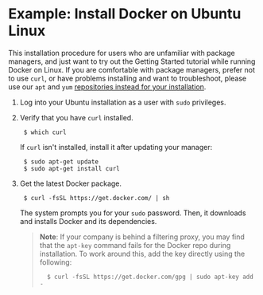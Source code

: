 <!--[metadata]>
+++
aliases = ["/mac/started/"]
title = "Install Docker and run hello-world"
description = "Getting started with Docker"
keywords = ["beginner, getting started, Docker, install"]
identifier = "getstart_linux_install"
parent = "tutorial_getstart_menu"
weight="-80"
+++
<![end-metadata]-->

# Example: Install Docker on Ubuntu Linux

This installation procedure for users who are unfamiliar with package
managers, and just want to try out the Getting Started tutorial while running Docker on Linux. If you are comfortable with package managers, prefer not to use
`curl`, or have problems installing and want to troubleshoot, please use our
`apt` and `yum` <a href="https://docs.docker.com/engine/installation/"
target="_blank">repositories instead for your installation</a>.

1. Log into your Ubuntu installation as a user with `sudo` privileges.

2. Verify that you have `curl` installed.

        $ which curl

    If `curl` isn't installed, install it after updating your manager:

        $ sudo apt-get update
        $ sudo apt-get install curl

3. Get the latest Docker package.

        $ curl -fsSL https://get.docker.com/ | sh

    The system prompts you for your `sudo` password. Then, it downloads and
    installs Docker and its dependencies.

    >**Note**: If your company is behind a filtering proxy, you may find that the
    >`apt-key`
    >command fails for the Docker repo during installation. To work around this,
    >add the key directly using the following:
    >
    >       $ curl -fsSL https://get.docker.com/gpg | sudo apt-key add -
